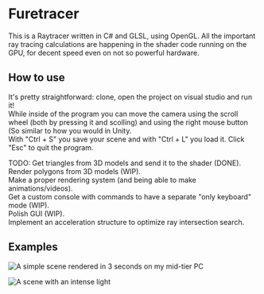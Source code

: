 # Furetracer
This is a Raytracer written in C# and GLSL, using OpenGL.
All the important ray tracing calculations are happening in the shader code running on the GPU, for decent speed even on not so powerful hardware.
## How to use
It's pretty straightforward: clone, open the project on visual studio and run it!  
While inside of the program you can move the camera using the scroll wheel (both by pressing it and scolling) and using the right mouse button (So similar to how you would in Unity.    
With "Ctrl + S" you save your scene and with "Ctrl + L" you load it.
Click "Esc" to quit the program.  

TODO:
Get triangles from 3D models and send it to the shader (DONE). 
Render polygons from 3D models (WIP).  
Make a proper rendering system (and being able to make animations/videos).  
Get a custom console with commands to have a separate "only keyboard" mode (WIP).  
Polish GUI (WIP).  
Implement an acceleration structure to optimize ray intersection search.  

## Examples

![A simple scene rendered in 3 seconds on my mid-tier PC](https://cdn.discordapp.com/attachments/900407826755772437/1123351978890756228/image.png)

![A scene with an intense light](https://cdn.discordapp.com/attachments/1082365802709274756/1128246567074275338/image.png)
